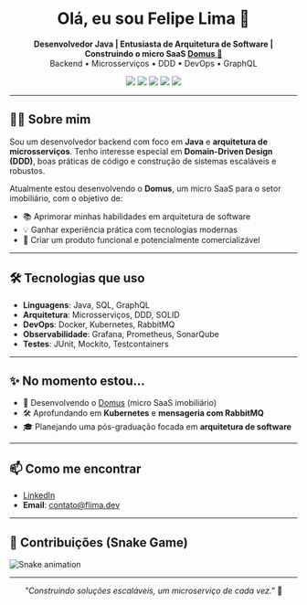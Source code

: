 <h1 align="center">Olá, eu sou Felipe Lima 👋</h1>

<p align="center">
  <b>Desenvolvedor Java | Entusiasta de Arquitetura de Software | Construindo o micro SaaS <a href="https://github.com/xLima12/domus">Domus 🏡</a></b><br>
  Backend • Microsserviços • DDD • DevOps • GraphQL
</p>

<p align="center">
  <img src="https://img.shields.io/badge/Java-21-007396?style=flat&logo=java&logoColor=white"/>
  <img src="https://img.shields.io/badge/Microservices-Architecture-blue?style=flat"/>
  <img src="https://img.shields.io/badge/GraphQL-API-ff4081?style=flat&logo=graphql&logoColor=white"/>
  <img src="https://img.shields.io/badge/Docker-Container-2496ed?style=flat&logo=docker&logoColor=white"/>
  <img src="https://img.shields.io/badge/Kubernetes-Orchestration-326ce5?style=flat&logo=kubernetes&logoColor=white"/>
</p>

---

## 👨‍💻 Sobre mim

Sou um desenvolvedor backend com foco em **Java** e **arquitetura de microsserviços**. Tenho interesse especial em **Domain-Driven Design (DDD)**, boas práticas de código e construção de sistemas escaláveis e robustos.

Atualmente estou desenvolvendo o **Domus**, um micro SaaS para o setor imobiliário, com o objetivo de:

- 📚 Aprimorar minhas habilidades em arquitetura de software
- 💡 Ganhar experiência prática com tecnologias modernas
- 🚀 Criar um produto funcional e potencialmente comercializável

---

## 🛠️ Tecnologias que uso

- **Linguagens**: Java, SQL, GraphQL
- **Arquitetura**: Microsserviços, DDD, SOLID
- **DevOps**: Docker, Kubernetes, RabbitMQ
- **Observabilidade**: Grafana, Prometheus, SonarQube
- **Testes**: JUnit, Mockito, Testcontainers

---

## ✨ No momento estou...

- 🚀 Desenvolvendo o [Domus](https://github.com/FelipeLima/domus) (micro SaaS imobiliário)
- 🛠️ Aprofundando em **Kubernetes** e **mensageria com RabbitMQ**
- 🎓 Planejando uma pós-graduação focada em **arquitetura de software**

---

## 📫 Como me encontrar

- [LinkedIn](https://www.linkedin.com/in/felipe-lima-19873a14b/)  
- **Email**: contato@flima.dev

---

## 🐍 Contribuições (Snake Game)

![Snake animation](https://github.com/xLima12/xLima12/blob/output/github-contribution-grid-snake.svg)

---

<p align="center">
  <i>"Construindo soluções escaláveis, um microserviço de cada vez."</i> 🚀
</p>
